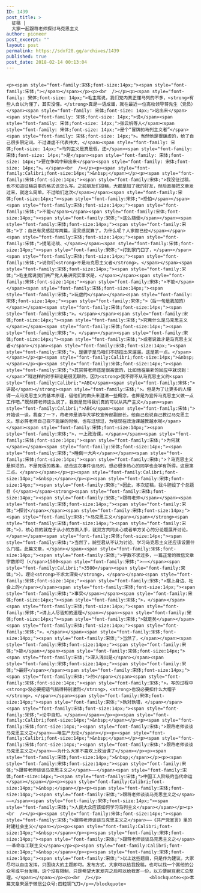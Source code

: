 ```yaml
---
ID: 1439
post_title: >
  征稿 |
  大家一起跟蒋老师探讨马克思主义
author: pioneer
post_excerpt: ""
layout: post
permalink: https://sdxf28.gq/archives/1439
published: true
post_date: 2018-02-14 00:13:04
---
```

                                                                                                                  <p><span style="font-family:宋体;font-size:14px;"><span style="font-family:宋体;"></span></span></p><p><br  /></p><p><span style="font-family: 宋体;font-size: 14px;">毛主席说，我们党内真正懂马列的不多，<strong>有些人自以为懂了，其实没懂。</strong>真是一语成谶，就在最近一位高校领导蒋先生（党员）</span><span style="font-family: 宋体;font-size: 14px;">站出来</span><span style="font-family: 宋体;font-size: 14px;">说</span><span style="font-family: 宋体;font-size: 14px;">张云帆等人</span><span style="font-family: 宋体;font-size: 14px;">是个“冒牌的马列主义者”</span><span style="font-family: 宋体;font-size: 14px;">。当然他是很谦虚的，给了自己很多限定词。不过谦虚不代表伟大，</span><span style="font-family: 宋体;font-size: 14px;">马列主义是真是假，还</span><span style="font-family: 宋体;font-size: 14px;">是</span><span style="font-family: 宋体;font-size: 14px;">要在争鸣中辩出来</span><span style="font-family: 宋体;font-size: 14px;">。</span><br  /></p><p><span style="font-family:Calibri;font-size:14px;">&nbsp;</span></p><p><span style="font-family:宋体;font-size:14px;"><span style="font-family:宋体;">我没征过稿，也不知道征稿启事的格式该怎么写。之前朋友们投稿，大都是加了我的好友，然后直接把文章发过来，就这么简单。不过咱们这次</span></span><span style="font-family:宋体;font-size:14px;"><span style="font-family:宋体;">恐怕</span></span><span style="font-family:宋体;font-size:14px;"><span style="font-family:宋体;">不能</span></span><span style="font-family:宋体;font-size:14px;"><span style="font-family:宋体;">这么随便</span></span><span style="font-family:宋体;font-size:14px;"><span style="font-family:宋体;">了：自己有灵感就写两篇，没灵感就算了。为什么呢？人家都已经</span></span><span style="font-family:宋体;font-size:14px;"><span style="font-family:宋体;">提笔论战、</span></span><span style="font-family:宋体;font-size:14px;"><span style="font-family:宋体;">打到家门口了，</span></span><span style="font-family:宋体;font-size:14px;"><span style="font-family:宋体;">说你们<strong>不是马克思主义者</strong>。</span></span><span style="font-family:宋体;font-size:14px;"><span style="font-family:宋体;">毛主席说我们共产党人最讲究实事求是，</span></span><span style="font-family:宋体;font-size:14px;"><span style="font-family:宋体;">不能</span></span><span style="font-family:宋体;font-size:14px;"><span style="font-family:宋体;">玩虚的</span></span><span style="font-family:宋体;font-size:14px;"><span style="font-family:宋体;">（后一句是我加的）</span></span><span style="font-family:宋体;font-size:14px;"><span style="font-family:宋体;">。</span></span><span style="font-family:宋体;font-size:14px;"><span style="font-family:宋体;">究竟什么是马克思主义</span></span><span style="font-family:宋体;font-size:14px;"><span style="font-family:宋体;">，</span></span><span style="font-family:宋体;font-size:14px;"><span style="font-family:宋体;">或者说谁才是马克思主义者</span></span><span style="font-family:宋体;font-size:14px;"><span style="font-family:宋体;">，是骡子是马咱们不妨拉出来遛遛。这是第一点。</span></span></p><p><span style="font-family:Calibri;font-size:14px;">&nbsp;</span></p><p><span style="font-family:宋体;font-size:14px;"><span style="font-family:宋体;">其实蒋老师还是很高傲的，比如他在最新的回应中就说到：</span>“和这样的对手辩论是很无聊的，因为<strong>我不得不从马克思主义的<span style="font-family:Calibri;">ABC</span><span style="font-family:宋体;">讲起</span></strong><span style="font-family:宋体;">。但是为了让更多的人懂得一点马克思主义的基本原理，借他们的由头来澄清一些概念，也算是为宣传马克思主义做一点工作吧。”既然蒋老师这么说了，我倒是觉得我们真的可以从共产主义</span><span style="font-family:Calibri;">ABC</span><span style="font-family:宋体;">开始谈一谈。我查了一下，蒋老师是清华大学校宣传部副部长，他自己也说自己教过马克思主义。想必蒋老师自己夜不能寐的时候，也有过想过，为啥现在政治课越教越水呢</span></span><span style="font-family:宋体;font-size:14px;"><span style="font-family:宋体;">，一上政治课，</span></span><span style="font-family:宋体;font-size:14px;"><span style="font-family:宋体;">为何就</span></span><span style="font-family:宋体;font-size:14px;"><span style="font-family:宋体;">睡倒一大片</span></span><span style="font-family:宋体;font-size:14px;"><span style="font-family:宋体;">？马克思主义是鲜活的，不是死板的教条，结合这次事件谈马列，想必很多热心的同学也会学有所得。这是第二点。</span></span></p><p><span style="font-family:Calibri;font-size:14px;">&nbsp;</span></p><p><span style="font-family:宋体;font-size:14px;"><span style="font-family:宋体;">因此，本次征稿，我斗胆设了个总题目《</span></span><strong><span style="font-family:宋体;font-size:14px;"><span style="font-family:宋体;">跟蒋老师</span></span><span style="font-family:宋体;font-size:14px;"><span style="font-family:宋体;">探讨</span></span><span style="font-family:宋体;font-size:14px;"><span style="font-family:宋体;">马克思主义</span></span></strong><span style="font-family:宋体;font-size:14px;"><span style="font-family:宋体;">》，核心目的就在于从小的方面入手，就双方共同关心或者单方关心的分论题展开讨论。</span></span><span style="font-family:宋体;font-size:14px;"><span style="font-family:宋体;">当然了，豌豆君从不认为讨论、学习马克思主义还应该设置什么门槛，此篇文章，</span></span><span style="font-family:宋体;font-size:14px;"><span style="font-family:宋体;">字数不求过多，一篇正常的微信文章字数即可（</span>1500<span style="font-family:宋体;">——</span><span style="font-family:Calibri;">3500</span><span style="font-family:宋体;">）。理论<strong>不求太深奥</strong>，</span></span><span style="font-family:宋体;font-size:14px;"><span style="font-family:宋体;">摆上身边、社会上的</span></span><span style="font-family:宋体;font-size:14px;"><span style="font-family:宋体;">事实</span></span><span style="font-family:宋体;font-size:14px;"><span style="font-family:宋体;">，</span></span><span style="font-family:宋体;font-size:14px;"><span style="font-family:宋体;">讲上人尽皆知的道理</span></span><span style="font-family:宋体;font-size:14px;"><span style="font-family:宋体;">就足矣</span></span><span style="font-family:宋体;font-size:14px;"><span style="font-family:宋体;">，</span></span><span style="font-family:宋体;font-size:14px;"><span style="font-family:宋体;">当然了，</span></span><span style="font-family:宋体;font-size:14px;"><span style="font-family:宋体;">能</span></span><span style="font-family:宋体;font-size:14px;"><span style="font-family:宋体;">深入浅出是</span></span><span style="font-family:宋体;font-size:14px;"><span style="font-family:宋体;">最好</span></span><span style="font-family:宋体;font-size:14px;"><span style="font-family:宋体;">的</span></span><span style="font-family:宋体;font-size:14px;"><span style="font-family:宋体;">。写的过程中<strong>没必要把语气搞得特别激烈</strong>，<strong>也没必要扣什么大帽子</strong>，</span></span><span style="font-family:宋体;font-size:14px;"><span style="font-family:宋体;">孰对孰错，</span></span><span style="font-family:宋体;font-size:14px;"><span style="font-family:宋体;">论中自知。</span></span></p><p><span style="font-family:Calibri;font-size:14px;">&nbsp;</span></p><p><span style="font-family:宋体;font-size:14px;"><span style="font-family:宋体;">跟蒋老师谈谈马克思主义之</span>——唯生产力论</span></p><p><span style="font-family:Calibri;font-size:14px;">&nbsp;</span></p><p><span style="font-family:宋体;font-size:14px;"><span style="font-family:宋体;">跟蒋老师谈谈马克思主义之</span>——为什么大家不喜欢上政治课了</span></p><p><span style="font-family:宋体;font-size:14px;">&nbsp;</span></p><p><span style="font-family:宋体;font-size:14px;"><span style="font-family:宋体;">跟蒋老师谈谈马克思主义之</span>——</span><span style="font-family:宋体;font-size:14px;"><span style="font-family:宋体;">中国工人阶级的当代命运</span></span></p><p><span style="font-family:Calibri;font-size:14px;">&nbsp;</span></p><p><span style="font-family:宋体;font-size:14px;"><span style="font-family:宋体;">跟蒋老师谈谈马克思主义之</span>——</span><span style="font-family:宋体;font-size:14px;"><span style="font-family:宋体;">人民大众应该如何学习马列主义</span></span></p><p><br  /></p><p><span style="font-family:宋体;font-size:14px;"><span style="font-family:宋体;">跟蒋老师谈谈马克思主义之</span>——《共产党宣言》里的封建社会主义</span></p><p><span style="font-family:Calibri;font-size:14px;">&nbsp;</span></p><p><span style="font-family:宋体;font-size:14px;"><span style="font-family:宋体;">跟蒋老师谈谈马克思主义之</span>——革命与工联主义</span></p><p><span style="font-family:Calibri;font-size:14px;">&nbsp;</span></p><p><span style="font-family:宋体;font-size:14px;"><span style="font-family:宋体;">以上这些题目，只是作为建议。大家尽可以自由发挥，只围绕大的主题即可。发布方式，大家可以给我投稿，也可以找一个其他的公众号或平台发稿，这个没有限制，只是希望大家发完之后可以给我寄一份，以方便豌豆君汇总整理。</span></span></p><p><br  /></p>                  <blockquote><p>本篇文章来源于微信公众号:四粒铜飞刀</p></blockquote>